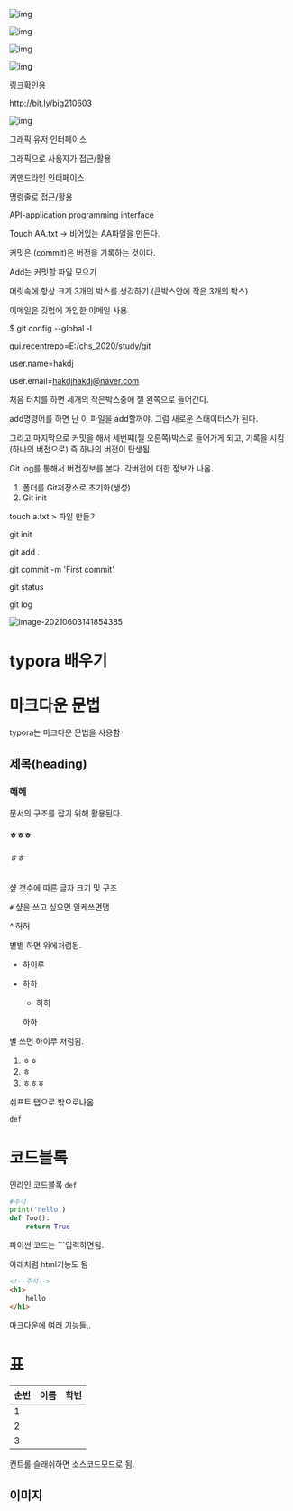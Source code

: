 ![img](file:///C:/Users/hakdj/AppData/Local/Temp/msohtmlclip1/01/clip_image002.jpg)

![img](file:///C:/Users/hakdj/AppData/Local/Temp/msohtmlclip1/01/clip_image004.jpg)

![img](file:///C:/Users/hakdj/AppData/Local/Temp/msohtmlclip1/01/clip_image006.jpg)

![img](file:///C:/Users/hakdj/AppData/Local/Temp/msohtmlclip1/01/clip_image008.jpg)

 

링크확인용

http://bit.ly/big210603

 

![img](file:///C:/Users/hakdj/AppData/Local/Temp/msohtmlclip1/01/clip_image010.jpg)

그래픽 유저 인터페이스

그래픽으로 사용자가 접근/활용

커맨드라인 인터페이스

명령줄로 접근/활용

 

API-application programming interface

 

Touch AA.txt  -> 비어있는 AA파일을 만든다.

 

 

커밋은 (commit)은 버전을 기록하는 것이다.

Add는 커밋할 파일 모으기

머릿속에 항상 크게 3개의 박스를 생각하기 (큰박스안에 작은 3개의 박스)

이메일은 깃헙에 가입한 이메일 사용

 

$ git config --global -l

 

gui.recentrepo=E:/chs_2020/study/git

user.name=hakdj

user.email=hakdjhakdj@naver.com

 

 

처음 터치를 하면 세개의 작은박스중에 젤 왼쪽으로 들어간다. 

add명령어를 하면 난 이 파일을 add할꺼야. 그럼 새로운 스태이터스가 된다.

그리고 마지막으로 커밋을 해서 세번쨰(젤 오른쪽)박스로 들어가게 되고, 기록을 시킴 (하나의 버전으로) 즉 하나의 버전이 탄생됨.

 

Git log를 통해서 버전정보를 본다. 각버전에 대한 정보가 나옴.







1. 폴더를 Git저장소로 초기화(생성)
2. Git init

touch a.txt > 파일 만들기

git init

git add .

git commit -m 'First commit'

git status

git log

![image-20210603141854385](C:\Users\hakdj\AppData\Roaming\Typora\typora-user-images\image-20210603141854385.png)



# typora 배우기

# 마크다운 문법

typora는 마크다운 문법을 사용함

## 제목(heading)

### 헤헤 

문서의 구조를 잡기 위해 활용된다.



#### ㅎㅎㅎ

###### ㅎㅎ

샾 갯수에 따른 글자 크기 및 구조

`#`  샾을 쓰고 싶으면 일케쓰면댐

*^* 허허 

별별 하면 위에처럼됨.

* 하이루

* 하하

  * 하하

  하하

별 쓰면 하이루 처럼됨.

1. ㅎㅎ
2. ㅎ
3. ㅎㅎㅎ

쉬프트 탭으로 밖으로나옴

```
def
```

# 코드블록

인라인 코드블록 `def`



```python
#주석
print('hello')
def foo():
    return True
```

파이썬 코드는 ```입력하면됨.

아래처럼 html기능도 됨

```html
<!--주석-->
<h1>
    hello
</h1>
```

마크다운에 여러 기능들,.

 # 표

| 순번 | 이름 | 학번 |
| :--- | ---- | ---- |
| 1    |      |      |
| 2    |      |      |
| 3    |      |      |

컨트롤 슬래쉬하면 소스코드모드로 됨.



## 이미지





























